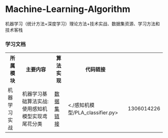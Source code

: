 # Machine-Learning-Algorithm
机器学习（统计方法+深度学习）理论方法+技术实战、数据集资源、学习方法和技术客栈

### 学习文档

<table>
  <tr>
    <th>所属模块</th>
    <th>主要内容</th>
    <th>算法实现</th>
    <th>代码链接</th>
  </tr>
  <tr>
    <td>机器学习实战</td>
    <td>机器学习基础算法实战: 使用感知机模型实现鸢尾花分类</td>
    <td><a href="./感知机模型/IRIS-data">数据集链接</a></td>
    <td><./感知机模型/PLA_classifier.py></td>
    <td>1306014226</td>
  </tr>
</table>

